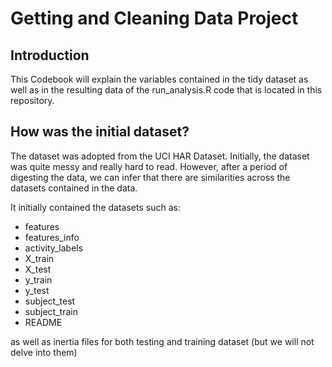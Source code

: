 # Getting and Cleaning Data Project
## Introduction

This Codebook will explain the variables contained in the tidy dataset as well as in the resulting data of the run_analysis.R code that is located in this repository.

## How was the initial dataset?
The dataset was adopted from the UCI HAR Dataset. Initially, the dataset was quite messy and really hard to read. However, after a period of digesting the data, we can infer that there are similarities across the datasets contained in the data. 

It initially contained the datasets such as:
* features  
* features_info  
* activity_labels  
* X_train  
* X_test  
* y_train  
* y_test  
* subject_test  
* subject_train  
* README  

as well as inertia files for both testing and training dataset (but we will not delve into them)
